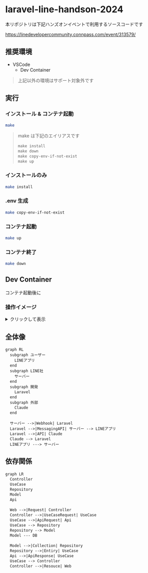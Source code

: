 # laravel-line-handson-2024

本リポジトリは下記ハンズオンイベントで利用するソースコードです

https://linedevelopercommunity.connpass.com/event/313579/

## 推奨環境

- VSCode
  - Dev Container

> 上記以外の環境はサポート対象外です

## 実行

### インストール & コンテナ起動

```bash
make
```

> make は下記のエイリアスです
>
> ```
> make install
> make down
> make copy-env-if-not-exist
> make up
> ```

### インストールのみ

```bash
make install
```

### .env 生成

```bash
make copy-env-if-not-exist
```

### コンテナ起動

```bash
make up
```

### コンテナ終了

```bash
make down
```

## Dev Container

コンテナ起動後に

### 操作イメージ

<details>

<summary>クリックして表示</summary>

![](./docs/img/image001.png)
![](./docs/img/image002.png)
![](./docs/img/image003.png)
![](./docs/img/image004.png)

> `Container ~~~` と表示されていれば OK

</details>

## 全体像

```mermaid
graph RL
  subgraph ユーザー
    LINEアプリ
  end
  subgraph LINE社
    サーバー
  end
  subgraph 開発
    Laravel
  end
  subgraph 外部
    Claude
  end

  サーバー -->|Webhook| Laravel
  Laravel -->|MessagingAPI| サーバー --> LINEアプリ
  Laravel -->|API| Claude
  Claude --> Laravel
  LINEアプリ ---> サーバー
```

## 依存関係

```mermaid
graph LR
  Controller
  UseCase
  Repository
  Model
  Api

  Web -->|Request| Controller
  Controller -->|UseCaseRequest| UseCase
  UseCase -->|ApiRequest| Api
  UseCase --> Repository
  Repository --> Model
  Model --- DB

  Model -->|Collection| Repository
  Repository -->|Entiry| UseCase
  Api -->|ApiResponse| UseCase
  UseCase --> Controller
  Controller -->|Resouce| Web
```
